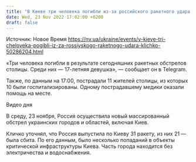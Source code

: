 ```yaml
---
title: "В Киеве три человека погибли из-за российского ракетного удара — Кличко"
date: Wed, 23 Nov 2022 17:02:00 +0200
draft: false
---
```

Источник: Новое Время https://nv.ua/ukraine/events/v-kieve-tri-cheloveka-pogibli-iz-za-rossiyskogo-raketnogo-udara-klichko-50286204.html


«Три человека погибли в результате сегодняшних ракетных обстрелов столицы. Среди них — 17-летняя девушка», — сообщает он в Telegram.



Также, по данным на 17:00, пострадали 11 жителей столицы, из которых 10 были госпитализированы. Одному пострадавшему медики оказали помощь на месте.

 Видео дня   

В среду, 23 ноября, Россия осуществила новый массированный обстрел украинских городов и областей, включая Киев. 



Кличко уточнял, что Россия выпустила по Киеву 31 ракету, из них 21 — была сбита. По его данным, было несколько попаданий в объекты критической инфраструктуры Киева. Часть города находится без электричества и водоснабжения.
